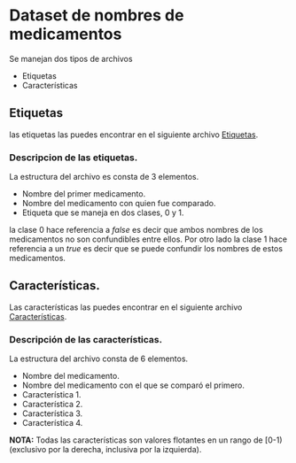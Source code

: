 # Dataset de nombres de medicamentos

Se manejan dos tipos de archivos
- Etiquetas
- Características

## Etiquetas

las etiquetas las puedes encontrar en el siguiente archivo [Etiquetas](/dataset1/etiquetas1.txt).

### Descripcion de las etiquetas.

La estructura del archivo es consta de 3 elementos.
- Nombre del primer medicamento.
- Nombre del medicamento con quien fue comparado.
- Etiqueta que se maneja en dos clases, 0 y 1. 

la clase 0 hace referencia a *false* es decir que ambos nombres de los medicamentos no son confundibles entre ellos. Por otro lado la clase 1 hace referencia a un *true* es decir que se puede confundir los nombres de estos medicamentos.

## Características.

Las características las puedes encontrar en el siguiente archivo [Características](/dataset1/dataset1.txt).

### Descripción de las características.

La estructura del archivo consta de 6 elementos.

- Nombre del medicamento.
- Nombre del medicamento con el que se comparó el primero.
- Característica 1.
- Característica 2.
- Característica 3.
- Característica 4.

**NOTA:** Todas las características son valores flotantes en un rango de [0-1) (exclusivo por la derecha, inclusiva por la izquierda).
